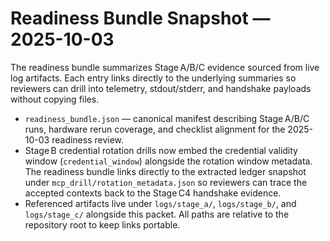 # Readiness Bundle Snapshot — 2025-10-03

The readiness bundle summarizes Stage A/B/C evidence sourced from live log
artifacts. Each entry links directly to the underlying summaries so reviewers
can drill into telemetry, stdout/stderr, and handshake payloads without copying
files.

- `readiness_bundle.json` — canonical manifest describing Stage A/B/C runs,
  hardware rerun coverage, and checklist alignment for the 2025-10-03
  readiness review.
- Stage B credential rotation drills now embed the credential validity window
  (`credential_window`) alongside the rotation window metadata. The readiness
  bundle links directly to the extracted ledger snapshot under
  `mcp_drill/rotation_metadata.json` so reviewers can trace the accepted
  contexts back to the Stage C4 handshake evidence.
- Referenced artifacts live under `logs/stage_a/`, `logs/stage_b/`, and
  `logs/stage_c/` alongside this packet. All paths are relative to the
  repository root to keep links portable.
